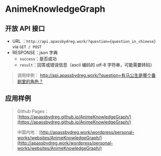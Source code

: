 # AnimeKnowledgeGraph

## 开放 API 接口

- URL ：`http://api.apassbydreg.work/?question={question_in_chinese}` via `GET / POST`
- RESPONSE：json 字典
  - `success`：是否成功
  - `result`：回答或错误信息（ascii 编码的 utf-8 字符串，可能需要转码）

> 调用样例： http://api.apassbydreg.work/?question=有马公生是哪个番剧里的角色？

## 应用样例

> Github Pages：[https://apassbydreg.github.io/AnimeKnowledgeGraph/](https://apassbydreg.github.io/AnimeKnowledgeGraph/)
>
> 中国内地：[http://apassbydreg.work/wordpress/personal-works/websites/AnimeKnowledgeGraph/](http://apassbydreg.work/wordpress/personal-works/websites/AnimeKnowledgeGraph/)
